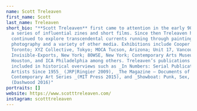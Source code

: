 ```yaml
---
name: Scott Treleaven
first_name: Scott
last_name: Treleaven
short_bio: "**Scott Treleaven** first came to attention in the early 90s through
  a series of influential zines and short films. Since then Treleaven has
  continued to explore transcendental currents running through painting,
  photography and a variety of other media. Exhibitions include Cooper Cole,
  Toronto; XYZ Collective, Tokyo; MOCA Tucson, Arizona; Unit 17, Vancouver;
  Invisible-Exports, New York; 80WSE, New York; Contemporary Arts Museum
  Houston, and ICA Philadelphia among others. Treleaven’s publications are
  included in historical overviews such as _In Numbers: Serial Publications by
  Artists Since 1955_ (JRP|Ringier 2009), _The Magazine – Documents of
  Contemporary Art Series _(MIT Press 2015), and _Showboat: Punk, Sex, Bodies_
  (Dashwood 2016)"
portraits: []
website: https://www.scotttreleaven.com/
instagram: scotttreleaven
---
```

